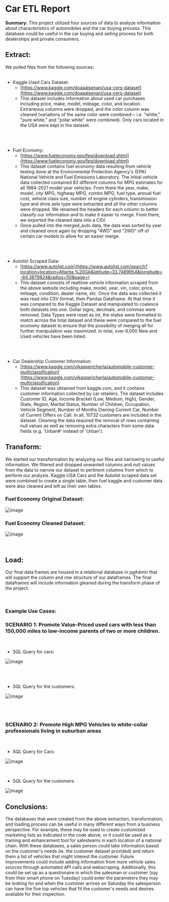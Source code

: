 # **Car ETL Report**

**Summary:** This project utilized four sources of data to analyze information about characteristics of automobiles and the car buying process. This database could be useful in the car buying and selling process for both dealerships and private consumers.

## **Extract:**

We pulled files from the following sources:
<br>
<br>

- Kaggle Used Cars Dataset:
  - [https://www.kaggle.com/doaaalsenani/usa-cers-dataset](https://www.kaggle.com/doaaalsenani/usa-cers-dataset)
  - This dataset includes information about used car purchases including price, make, model, mileage, color, and location. Extraneous columns were dropped, and the color column was cleaned (variations of the same color were combined-- i.e. &quot;white,&quot; &quot;pure white,&quot; and &quot;polar white&quot; were combined). Only cars located in the USA were kept in the dataset.
<br>
<br>

- Fuel Economy:
  - [https://www.fueleconomy.gov/feg/download.shtml](https://www.fueleconomy.gov/feg/download.shtml)
  - This dataset contains fuel economy data resulting from vehicle testing done at the Environmental Protection Agency&#39;s (EPA) National Vehicle and Fuel Emissions Laboratory. The initial vehicle data collected contained 83 different columns for MPG estimates for all 1984-2021 model year vehicles. From there the year, make, model, city MPG, highway MPG, combo MPG, fuel type, annual fuel cost, vehicle class size, number of engine cylinders, transmission type and drive axle type were extracted and all the other columns were dropped. We renamed the headers for each column to better classify our information and to make it easier to merge. From there, we exported the cleaned data into a CSV.
  - Once pulled into the merged\_auto data, the data was sorted by year and cleaned once again by dropping &quot;4WD&quot; and &quot;2WD&quot; off of certain car models to allow for an easier merge.
<br>
<br>

- Autolist Scraped Data:
  - [https://www.autolist.com](https://www.autolist.com/search?location=location=Atlanta,%20GA&latitude=33.7489954&longitude=-84.3879824&radius=50&page=)
  - This dataset consists of realtime vehicle information scraped from the above website including make, model, year, vin, color, price, mileage, condition, dealer name, etc. Once the data was collected it was read into CSV format, then Pandas Dataframe. At that time it was compared to the Kaggle Dataset and manipulated to coalesce both datasets into one. Dollar signs, decimals, and commas were removed. Data Types were reset as int, the states were formatted to match across the total dataset and these were compared to the fuel economy dataset to ensure that the possibility of merging all for further manipulation was maximized. In total, over 6,000 New and Used vehicles have been listed. 
<br>
<br>

- Car Dealership Customer Information:
  - [https://www.kaggle.com/vikaspericherla/automobile-customer-multiclassification](https://www.kaggle.com/vikaspericherla/automobile-customer-multiclassification)
  - This dataset was obtained from kaggle.com, and it contains customer information collected by car retailers. The dataset includes Customer ID, Age, Income Bracket (Low, Medium, High), Gender, State, Region, Marital Status, Number of Children, Occupation, Vehicle Segment, Number of Months Owning Current Car, Number of Current Offers on Call. In all, 10732 customers are included in the dataset. Cleaning the data required the removal of rows containing null values as well as removing extra characters from some data fields (e.g. &#39;Urban#&#39; instead of &#39;Urban&#39;).

## **Transform:**

We started our transformation by analyzing our files and narrowing to useful information. We filtered and dropped unwanted columns and null values from the data to narrow our dataset to pertinent columns from which to perform our analysis. Kaggle USA Cars and the Autolist scraped data set were combined to create a single table, then fuel kaggle and customer data were also cleaned and left as their own tables.

### **Fuel Economy Original Dataset:**

![image](https://user-images.githubusercontent.com/83737584/133689144-642cb8d8-046f-4223-8c32-5bc9988f17e4.png)

### **Fuel Economy Cleaned Dataset:**

![image](https://user-images.githubusercontent.com/83737584/133689225-5fd50e96-f8e9-4141-a53b-294ade00de13.png)

<br>

## **Load:**

Our final data frames are housed in a relational database in pgAdmin that will support the column and row structure of our dataframes. The final dataframes will include information gleaned during the transform phase of the project.



<br>

### **Example Use Cases:**

### SCENARIO 1: Promote Value-Priced used cars with less than 150,000 miles to low-income parents of two or more children.
<br>

* SQL Query for cars:

![image](https://user-images.githubusercontent.com/83737584/133689637-c50fed5e-966e-44a7-ab87-61388e267a94.png)

<br>
<br>

* SQL Query for the customers:

![image](https://user-images.githubusercontent.com/83737584/133691562-e5ffe2ff-c911-4a99-8572-32a2bfdcd126.png)

<br>
<br>

### SCENARIO 2: Promote High MPG Vehicles to white-collar professionals living in suburban areas
<br>

* SQL Query for Cars:

![image](https://user-images.githubusercontent.com/83737584/133689706-2417f291-bbfc-497c-a27f-9943aaac0ca0.png)

<br>

* SQL Query for the customers:

![image](https://user-images.githubusercontent.com/83737584/133691601-bebc501c-c03f-48a0-9cad-0235fddeb37c.png)

## Conclusions:

The databases that were created from the above extraction, transformation, and loading process can be useful in many different ways from a business perspective. For example, these may be used to create customized marketing lists as indicated in the code above, or it could be used as a training and enhancement tool for salesteams in each location of a national chain. With these databases, a sales person could take information based on the customer's needs (ie. the customer dataset provided) and return them a list of vehicles that might interest the customer. Future improvements could include adding information from more vehicle sales sources through automated API calls and webscraping. Additionally, this could be set up as a questionaire in which the salesman or customer (say from their smart phone on Tuesday) could enter the parameters they may be looking for and when the customer arrives on Saturday the salesperson can have the five top vehicles that fit the customer's needs and desires available for their inspection. 
